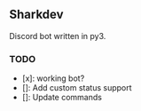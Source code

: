 ## Sharkdev

Discord bot written in py3.

### TODO
- [x]: working bot?
- []: Add custom status support
- []: Update commands